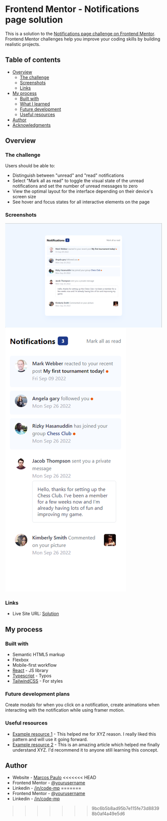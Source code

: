 # Frontend Mentor - Notifications page solution

This is a solution to the [Notifications page challenge on Frontend Mentor](https://www.frontendmentor.io/challenges/notifications-page-DqK5QAmKbC). Frontend Mentor challenges help you improve your coding skills by building realistic projects. 

## Table of contents

- [Overview](#overview)
  - [The challenge](#the-challenge)
  - [Screenshots](#screenshots)
  - [Links](#links)
- [My process](#my-process)
  - [Built with](#built-with)
  - [What I learned](#what-i-learned)
  - [Future development](#future-development-plans)
  - [Useful resources](#useful-resources)
- [Author](#author)
- [Acknowledgments](#acknowledgments)

## Overview

### The challenge

Users should be able to:

- Distinguish between "unread" and "read" notifications
- Select "Mark all as read" to toggle the visual state of the unread notifications and set the number of unread messages to zero
- View the optimal layout for the interface depending on their device's screen size
- See hover and focus states for all interactive elements on the page

### Screenshots

![](./project/images/desktop.png)
![](./project/images/mobile.png)

### Links

- Live Site URL: [Solution](https://nxtime-notifications-challenge.netlify.app)

## My process

### Built with

- Semantic HTML5 markup
- Flexbox
- Mobile-first workflow
- [React](https://reactjs.org/) - JS library
- [Typescript](https://www.typescriptlang.org/) - Typos
- [TailwindCSS](https://tailwindcss.com/) - For styles

### Future development plans

Create modals for when you click on a notification, create animations when interacting with the notification while using framer motion.

### Useful resources

- [Example resource 1](https://www.example.com) - This helped me for XYZ reason. I really liked this pattern and will use it going forward.
- [Example resource 2](https://www.example.com) - This is an amazing article which helped me finally understand XYZ. I'd recommend it to anyone still learning this concept.

## Author

- Website - [Marcos Paulo](https://marcospaulo.vercel.app)
<<<<<<< HEAD
- Frontend Mentor - [@yourusername](https://www.frontendmentor.io/profile/yourusername)
- Linkedin - [/in/code-mp](https://www.linkedin/in/code-mp)
=======
- Frontend Mentor - [@yourusername](https://www.frontendmentor.io/profile/nxtime)
- Linkedin - [/in/code-mp](https://www.linkedin/in/code-mp)
>>>>>>> 9bc6b5b8ad95b7e115fe73d88398b0af4a49e5d6

